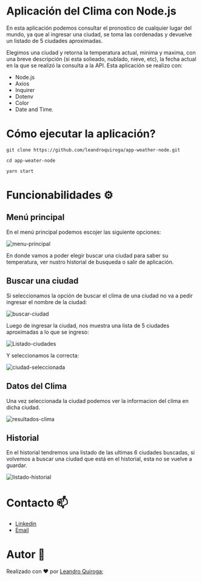 # Aplicación del Clima con Node.js

En esta aplicación podemos consultar el pronostico de cualquier lugar del mundo, ya que al ingresar una ciudad, se toma las cordenadas y devuelve un listado de 5 ciudades aproximadas.

Elegimos una ciudad y retorna la temperatura actual, minima y maxima, con una breve descripción (si esta solieado, nublado, nieve, etc), la fecha actual en la que se realizó la consulta a la API. Esta aplicación se realizo con: 


* Node.js
* Axios
* Inquirer
* Dotenv
* Color
* Date and Time.



# Cómo ejecutar la aplicación?


```
git clone https://github.com/leandroquiroga/app-weather-node.git

cd app-weater-node

yarn start

```



# Funcionabilidades ⚙️

## Menú principal 
En el menú principal podemos escojer las siguiente opciones: 


![menu-principal](https://user-images.githubusercontent.com/80013958/179821864-c886a3e3-953e-4664-bd89-b6b153d8bd9f.png)


En donde vamos a poder elegir buscar una ciudad para saber su temperatura, ver nustro historial de busqueda o salir de aplicación. 

## Buscar una ciudad
Si seleccionamos la opción de buscar el clima de una ciudad no va a pedir ingresar el nombre de la ciudad: 


![buscar-ciudad](https://user-images.githubusercontent.com/80013958/179822128-f2a71c1d-192d-4918-ac4b-0eb3e148f0a4.png)


Luego de ingresar la ciudad, nos muestra una lista de 5 ciudades aproximadas a lo que se ingreso: 

![Listado-ciudades](https://user-images.githubusercontent.com/80013958/179822153-ace11eb6-4d3a-4085-9582-967bd6379fbb.png)

Y seleccionamos la correcta: 

![ciudad-seleccionada](https://user-images.githubusercontent.com/80013958/179822162-5a745f48-fc40-484d-aabe-f56ede3eb373.png)


## Datos del Clima
Una vez seleccionada la ciudad podemos ver la informacion del clima en dicha ciudad. 

![resultados-clima](https://user-images.githubusercontent.com/80013958/179822181-ce5dbe50-71a4-465b-8859-c122ac7bded9.png)

## Historial
En el historial tendremos una listado de las ultimas 6 ciudades buscadas, si volvemos a buscar una ciudad que está en el historial, esta no se vuelve a guardar. 

![listado-historial](https://user-images.githubusercontent.com/80013958/179822199-0d70d02f-7317-4c8a-8125-ce6adcf92524.png)


# Contacto 📫
- [Linkedin](https://www.linkedin.com/in/leanquiroga95/)
- [Email](mailto:leandroquiroga9514@gmail.com)

# Autor 👤
Realizado con ❤️ por [Leandro Quiroga](https://github.com/leandroquiroga);
